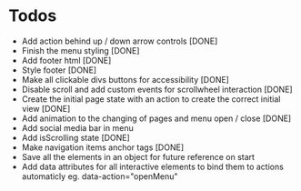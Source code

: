 # Todos
  - Add action behind up / down arrow controls [DONE]
  - Finish the menu styling [DONE]
  - Add footer html [DONE]
  - Style footer [DONE]
  - Make all clickable divs buttons for accessibility [DONE]
  - Disable scroll and add custom events for scrollwheel interaction [DONE]
  - Create the initial page state with an action to create the correct initial view [DONE]
  - Add animation to the changing of pages and menu open / close [DONE]
  - Add social media bar in menu
  - Add isScrolling state [DONE]
  - Make navigation items anchor tags [DONE]
  - Save all the elements in an object for future reference on start
  - Add data attributes for all interactive elements to bind them to actions automaticly eg. data-action="openMenu" 